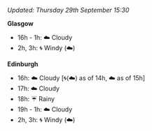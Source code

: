 *Updated: Thursday 29th September 15:30*

**Glasgow**

* 16h - 1h: :cloud: Cloudy
* 2h, 3h: :cyclone: Windy (:cloud:)

**Edinburgh**

* 16h: :cloud: Cloudy [:cyclone:(:cloud:) as of 14h, :cloud: as of 15h]
* 17h: :cloud: Cloudy
* 18h: :umbrella: Rainy
* 19h - 1h: :cloud: Cloudy
* 2h, 3h: :cyclone: Windy (:cloud:)
